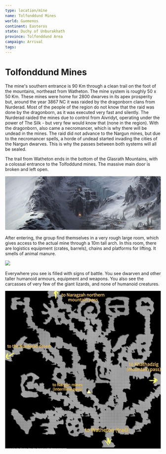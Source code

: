 ```yaml
---
type: location/mine
name: Tolfonddund Mines
world: Guemenos
continent: Easteros
state: Duchy of Unburakhath
province: Tolfonddund Area
campaign: Arrival
tags: 
---
```


# Tolfonddund Mines

The mine's southern entrance is 90 Km through a clean trail on the foot of the mountains, northeast from Watheton. The mine system is roughly 50 x 50 Km. These mines were home for 2800 dwarves in its apex prosperity but, around the year 3867 NC it was raided by the dragonborn clans from Nurderad. Most of the people of the region do not know that the raid was done by the dragonborn, as it was executed very fast and silently. The Nurderad raided the mines due to control from Aivridyt, operating under the power of The Silk - but very few would know that (none in the region). With the dragonborn, also came a necromancer, which is why there will be undead in the mines. The raid did not advance to the Nargun mines, but due to the necromancer spells, a horde of undead started invading the cities of the Nargun dwarves. This is why the passes between both systems will all be sealed.

The trail from Watheton ends in the bottom of the Glasrath Mountains, with a colossal entrance to the Tolfoddund mines. The massive main door is broken and left open.

![](_aux/Pasted%20image%2020230326110900.png)

After entering, the group find themselves in a very rough large room, which gives access to the actual mine through a 10m tall arch. In this room, there are logistics equipment (crates, barrels), chains and platforms for lifting. It smells of animal manure.

![](_aux/Pasted%20image%2020230326110920.png)

Everywhere you see is filled with signs of battle. You see dwarven and other taller humanoid armours, equipment and weapons. You also see the carcasses of very few of the giant lizards, and none of humanoid creatures.

![](_aux/Pasted%20image%2020230327222344.png)
